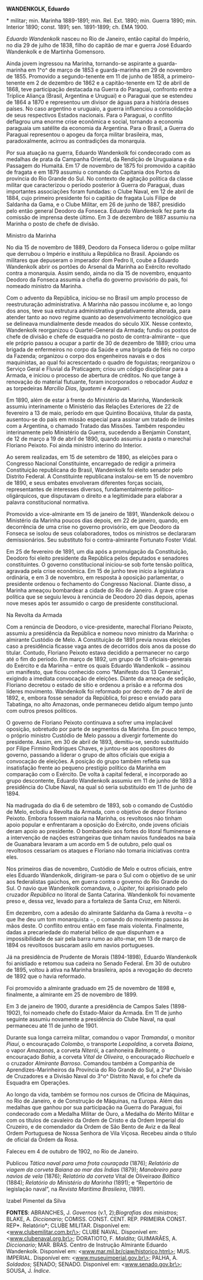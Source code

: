 **WANDENKOLK, Eduardo**

\* militar; min. Marinha 1889-1891; min. Rel. Ext. 1890; min. Guerra
1890; min. Interior 1890; const. 1891; sen. 1891-1899; ch. EMA 1900.

*Eduardo Wandenkolk* nasceu no Rio de Janeiro, então capital do Império,
no dia 29 de julho de 1838, filho do capitão de mar e guerra José
Eduardo Wandenkolk e de Martinha Gomensoro.

Ainda jovem ingressou na Marinha, tornando-se aspirante a guarda-marinha
em 1^o^ de março de 1853 e guarda-marinha em 29 de novembro de 1855.
Promovido a segundo-tenente em 11 de junho de 1858, a primeiro-tenente
em 2 de dezembro de 1862 e a capitão-tenente em 12 de abril de 1868,
teve participação destacada na Guerra do Paraguai, confronto entre a
Tríplice Aliança (Brasil, Argentina e Uruguai) e o Paraguai que se
estendeu de 1864 a 1870 e representou um divisor de águas para a
história desses países. No caso argentino e uruguaio, a guerra
influenciou a consolidação de seus respectivos Estados nacionais. Para o
Paraguai, o conflito deflagrou uma enorme crise econômica e social,
tornando a economia paraguaia um satélite da economia da Argentina. Para
o Brasil, a Guerra do Paraguai representou o apogeu da força militar
brasileira, mas, paradoxalmente, acirrou as contradições da monarquia.

Por sua atuação na guerra, Eduardo Wandenkolk foi condecorado com as
medalhas de prata da Campanha Oriental, da Rendição de Uruguaiana e da
Passagem do Humaitá. Em 17 de novembro de 1875 foi promovido a capitão
de fragata e em 1879 assumiu o comando da Capitania dos Portos da
província do Rio Grande do Sul. No contexto de agitação política da
classe militar que caracterizou o período posterior à Guerra do
Paraguai, duas importantes associações foram fundadas: o Clube Naval, em
12 de abril de 1884, cujo primeiro presidente foi o capitão de fragata
Luís Filipe de Saldanha da Gama, e o Clube Militar, em 26 de junho de
1887, presidido pelo então general Deodoro da Fonseca. Eduardo
Wandenkolk fez parte da comissão de imprensa deste último. Em 3 de
dezembro de 1887 assumiu na Marinha o posto de chefe de divisão.

Ministro da Marinha

No dia 15 de novembro de 1889, Deodoro da Fonseca liderou o golpe
militar que derrubou o Império e instituiu a República no Brasil.
Apoiando os militares que depuseram o imperador dom Pedro II, coube a
Eduardo Wandenkolk abrir os portões do Arsenal da Marinha ao Exército
revoltado contra a monarquia. Assim sendo, ainda no dia 15 de novembro,
enquanto Deodoro da Fonseca assumia a chefia do governo provisório do
país, foi nomeado ministro da Marinha.

Com o advento da República, iniciou-se no Brasil um amplo processo de
reestruturação administrativa. A Marinha não passou incólume e, ao longo
dos anos, teve sua estrutura administrativa gradativamente alterada,
para atender tanto ao novo regime quanto ao desenvolvimento tecnológico
que se delineava mundialmente desde meados do século XIX. Nesse
contexto, Wandenkolk reorganizou o Quartel-General da Armada; fundiu os
postos de chefe de divisão e chefe de esquadra no posto de
contra-almirante – que ele próprio passou a ocupar a partir de 30 de
dezembro de 1889; criou uma brigada de enfermeiros no corpo da Saúde e
uma brigada de fiéis no corpo da Fazenda; organizou o corpo dos
engenheiros navais e o dos maquinistas, ao qual foi acrescentado o
quadro de foguistas; reorganizou o Serviço Geral e Fluvial da
Praticagem; criou um código disciplinar para a Armada, e iniciou o
processo de abertura de créditos. No que tange à renovação do material
flutuante, foram incorporados o rebocador *Audaz* e as torpedeiras
*Marcílio Dias*, *Iguatemi* e *Araguari*.

Em 1890, além de estar à frente do Ministério da Marinha, Wandenkolk
assumiu interinamente o Ministério das Relações Exteriores de 22 de
fevereiro a 13 de maio, período em que Quintino Bocaiúva, titular da
pasta, ausentou-se do país em missão especial para assinar um tratado de
limites com a Argentina, o chamado Tratado das Missões. Também respondeu
interinamente pelo Ministério da Guerra, sucedendo a Benjamin Constant,
de 12 de março a 19 de abril de 1890, quando assumiu a pasta o marechal
Floriano Peixoto. Foi ainda ministro interino do Interior.

Ao serem realizadas, em 15 de setembro de 1890, as eleições para o
Congresso Nacional Constituinte, encarregado de redigir a primeira
Constituição republicana do Brasil, Wandenkolk foi eleito senador pelo
Distrito Federal. A Constituinte republicana instalou-se em 15 de
novembro de 1890, e seus embates envolveram diferentes forças sociais,
representantes de interesses diversos, fundamentalmente
político-oligárquicos, que disputavam o direito e a legitimidade para
elaborar a palavra constitucional normativa.

Promovido a vice-almirante em 15 de janeiro de 1891, Wandenkolk deixou o
Ministério da Marinha poucos dias depois, em 22 de janeiro, quando, em
decorrência de uma crise no governo provisório, em que Deodoro da
Fonseca se isolou de seus colaboradores, todos os ministros se
declararam demissionários. Seu substituto foi o contra-almirante
Fortunato Foster Vidal.

Em 25 de fevereiro de 1891, um dia após a promulgação da Constituição,
Deodoro foi eleito presidente da República pelos deputados e senadores
constituintes. O governo constitucional iniciou-se sob forte tensão
política, agravada pela crise econômica. Em 15 de junho teve início a
legislatura ordinária, e em 3 de novembro, em resposta à oposição
parlamentar, o presidente ordenou o fechamento do Congresso Nacional.
Diante disso, a Marinha ameaçou bombardear a cidade do Rio de Janeiro. A
grave crise política que se seguiu levou à renúncia de Deodoro 20 dias
depois, apenas nove meses após ter assumido o cargo de presidente
constitucional.

Na Revolta da Armada

Com a renúncia de Deodoro, o vice-presidente, marechal Floriano Peixoto,
assumiu a presidência da República e nomeou novo ministro da Marinha: o
almirante Custódio de Melo. A Constituição de 1891 previa novas eleições
caso a presidência ficasse vaga antes de decorridos dois anos da posse
do titular. Contudo, Floriano Peixoto estava decidido a permanecer no
cargo até o fim do período. Em março de 1892, um grupo de 13
oficiais-generais do Exército e da Marinha – entre os quais Eduardo
Wandenkolk − assinou um manifesto, que ficou conhecido como “Manifesto
dos 13 Generais”, exigindo a imediata convocação de eleições. Diante da
ameaça de sedição, Floriano decretou o estado de sítio e ordenou a
prisão e a reforma dos líderes movimento. Wandenkolk foi reformado por
decreto de 7 de abril de 1892, e, embora fosse senador da República, foi
preso e enviado para Tabatinga, no alto Amazonas, onde permaneceu detido
algum tempo junto com outros presos políticos.

O governo de Floriano Peixoto continuava a sofrer uma implacável
oposição, sobretudo por parte de segmentos da Marinha. Em pouco tempo, o
próprio ministro Custódio de Melo passou a divergir fortemente do
presidente. Assim, em 30 de abril de 1893, demitiu-se, sendo substituído
por Filipe Firmino Rodrigues Chaves, e juntou-se aos opositores do
governo, passando a liderar o grupo de altos oficiais que exigia a
convocação de eleições. A posição do grupo também refletia sua
insatisfação frente ao pequeno prestígio político da Marinha em
comparação com o Exército. De volta à capital federal, e incorporado ao
grupo descontente, Eduardo Wandenkolk assumiu em 11 de junho de 1893 a
presidência do Clube Naval, na qual só seria substituído em 11 de junho
de 1894.

Na madrugada do dia 6 de setembro de 1893, sob o comando de Custódio de
Melo, eclodiu a Revolta da Armada, com o objetivo de depor Floriano
Peixoto. Embora fossem maioria na Marinha, os revoltosos não tinham
apoio popular e enfrentaram a oposição do Exército, onde jovens oficiais
deram apoio ao presidente. O bombardeio aos fortes do litoral fluminense
e a intervenção de nações estrangeiras que tinham navios fundeados na
baía de Guanabara levaram a um acordo em 5 de outubro, pelo qual os
revoltosos cessariam os ataques e Floriano não tomaria iniciativas
contra eles.

Nos primeiros dias de novembro, Custódio de Melo e outros oficiais,
entre eles Eduardo Wandenkolk, dirigiram-se para o Sul com o objetivo de
se unir aos federalistas gaúchos, em guerra contra o governo do Rio
Grande do Sul. O navio que Wandenkolk comandava, o *Júpiter*, foi
aprisionado pelo cruzador *República* no litoral de Santa Catarina.
Wandenkolk foi novamente preso e, dessa vez, levado para a fortaleza de
Santa Cruz, em Niterói.

Em dezembro, com a adesão do almirante Saldanha da Gama à revolta – o
que lhe deu um tom monarquista −, o comando do movimento passou às mãos
deste. O conflito entrou então em fase mais violenta. Finalmente, dadas
a precariedade do material bélico de que dispunham e a impossibilidade
de sair pela barra rumo ao alto-mar, em 13 de março de 1894 os
revoltosos buscaram asilo em navios portugueses.

Já na presidência de Prudente de Morais (1894-1898), Eduardo Wandenkolk
foi anistiado e retomou sua cadeira no Senado Federal. Em 30 de outubro
de 1895, voltou à ativa na Marinha brasileira, após a revogação do
decreto de 1892 que o havia reformado.

Foi promovido a almirante graduado em 25 de novembro de 1898 e,
finalmente, a almirante em 25 de novembro de 1899.

Em 3 de janeiro de 1900, durante a presidência de Campos Sales
(1898-1902), foi nomeado chefe do Estado-Maior da Armada. Em 11 de junho
seguinte assumiu novamente a presidência do Clube Naval, na qual
permaneceu até 11 de junho de 1901.

Durante sua longa carreira militar, comandou o vapor *Tramandaí*, o
monitor *Piauí*, o encouraçado *Colombo*, o transporte *Leopoldina*, a
corveta *Baiana*, o vapor *Amazonas*, a corveta *Niterói*, a canhoneira
*Belmonte*, o encouraçado *Bahia*, a corveta *Vital de Oliveira*, o
encouraçado *Riachuelo* e o cruzador *Almirante Barroso*. Comandou
também a Companhia de Aprendizes-Marinheiros da Província do Rio Grande
do Sul, a 2^a^ Divisão de Cruzadores e a Divisão Naval do 3^o^ Distrito
Naval, e foi chefe da Esquadra em Operações.

Ao longo da vida, também se formou nos cursos de Oficina de Máquinas, no
Rio de Janeiro, e de Construção de Máquinas, na Europa. Além das
medalhas que ganhou por sua participação na Guerra do Paraguai, foi
condecorado com a Medalha Militar de Ouro, a Medalha do Mérito Militar e
com os títulos de cavaleiro da Ordem de Cristo e da Ordem Imperial do
Cruzeiro, e de comendador da Ordem de São Bento de Aviz e da Real Ordem
Portuguesa de Nossa Senhora de Vila Viçosa. Recebeu ainda o título de
oficial da Ordem da Rosa.

Faleceu em 4 de outubro de 1902, no Rio de Janeiro.

Publicou *Tática naval para uma frota couraçada* (1876); *Relatório da
viagem da corveta Baiana ao mar das Índias* (1879); *Manobreiro para
navios de vela* (1876); *Relatório da corveta* Vital de Oliveira*ao
Báltico* (1884); *Relatório do Ministério da Marinha* (1891); e
“Repertório de legislação naval”, na *Revista Marítima Brasileira*,
(1891).

Izabel Pimentel da Silva

**FONTES**: ABRANCHES, J. *Governos* (v.1, 2);*Biografias dos
ministros*; BLAKE, A. *Diccionario*; COMISS. CONST. CENT. REP. PRIMEIRA
CONST. REP*. Relatório*; CLUBE MILITAR. Disponível em:
\<www.clubemilitar.com.br/\>; CLUBE NAVAL. Disponível em:
\<www.clubenaval.org.br\>; DORATIOTO, F. *Maldita*; GUIMARÃES, A.
*Diccionario*; MAR. BRAS. Centro de Instrução Almirante Eduardo
Wandenkolk. Disponível em: \<www.mar.mil.br/ciaw/historico.htm\>; MUS.
IMPERIAL. Disponível em: \<www.museuimperial.gov.br\>; PALHA, A.
*Soldados*; SENADO; SENADO. Disponível em: \<www.senado.gov.br\>; SOUSA,
J. *Índice*.
